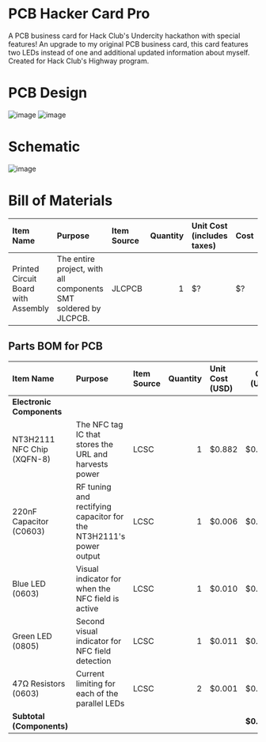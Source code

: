 # PCB Hacker Card Pro
A PCB business card for Hack Club's Undercity hackathon with special features! An upgrade to my original PCB business card, this card features two LEDs instead of one and additional updated information about myself. Created for Hack Club's Highway program.

# PCB Design

![image](https://github.com/user-attachments/assets/f949c9a9-bf6c-46ab-9243-dd976c9e5088)
![image](https://github.com/user-attachments/assets/0ce165f8-cc93-4010-bbaa-cc94ac492b49)

# Schematic

![image](https://github.com/user-attachments/assets/d7ec7488-1709-4dd5-ae31-eb80fc904bc2)

# Bill of Materials

| Item Name                                | Purpose                                                  | Item Source | Quantity | Unit Cost (includes taxes) | Cost    |
|:-----------------------------------------|:----------------------------------------------------------|:------------|---------:|:----------------------------|:--------|
| Printed Circuit Board with Assembly      | The entire project, with all components SMT soldered by JLCPCB.        | JLCPCB      |        1 | $?                      | $?   |

## Parts BOM for PCB

| Item Name | Purpose | Item Source | Quantity | Unit Cost (USD) | Cost (USD) |
| :--- | :--- | :--- | ---:| :--- | ---:|
| **Electronic Components** | | | | | |
| NT3H2111 NFC Chip (XQFN-8) | The NFC tag IC that stores the URL and harvests power | LCSC | 1 | $0.882 | $0.882 |
| 220nF Capacitor (C0603) | RF tuning and rectifying capacitor for the NT3H2111's power output | LCSC | 1 | $0.006 | $0.006 |
| Blue LED (0603) | Visual indicator for when the NFC field is active | LCSC | 1 | $0.010 | $0.010 |
| Green LED (0805) | Second visual indicator for NFC field detection | LCSC | 1 | $0.011 | $0.011 |
| 47Ω Resistors (0603) | Current limiting for each of the parallel LEDs | LCSC | 2 | $0.001 | $0.002 |
| **Subtotal (Components)** | | | | | **$0.911** |
